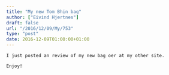 ```yaml
---
title: "My new Tom Bhin bag"
author: ["Eivind Hjertnes"]
draft: false
url: "/2016/12/09/My/753"
type: "post"
date: 2016-12-09T01:00:00+01:00
---
```


<div class="HTML">
  <div></div>

<p>

</div>

```text
I just posted an review of my new bag oer at my other site.
```

<div class="HTML">
  <div></div>

</p>

</div>

<div class="HTML">
  <div></div>

<p>

</div>

```text
Enjoy!
```

<div class="HTML">
  <div></div>

</p>

</div>
